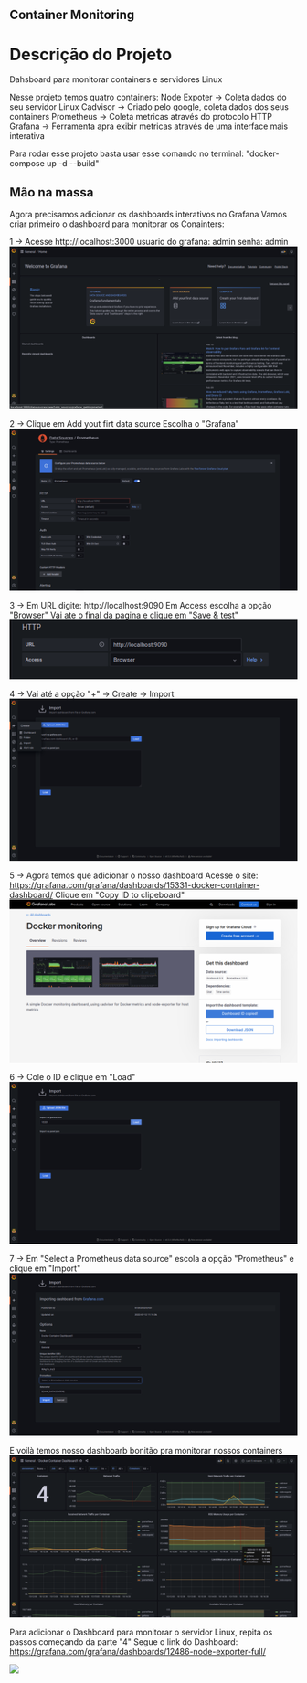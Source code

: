 ## Container Monitoring

# Descrição do Projeto

Dahsboard para monitorar containers e servidores Linux

Nesse projeto temos quatro containers: 
Node Expoter -> Coleta dados do seu servidor Linux
Cadvisor -> Criado pelo google, coleta dados dos seus containers
Prometheus -> Coleta metricas através do protocolo HTTP 
Grafana -> Ferramenta apra exibir metricas através de uma interface mais interativa

Para rodar esse projeto basta usar esse comando no terminal:
"docker-compose up -d --build"


## Mão na massa


Agora precisamos adicionar os dashboards interativos no Grafana
Vamos criar primeiro o dashboard para monitorar os Conainters:


1 -> Acesse http://localhost:3000
usuario do grafana: admin
senha: admin
![alt text](/images/Image01.png)

2 -> Clique em Add yout firt data source
Escolha o "Grafana"
![alt text](/images/Image02.png)

3 -> Em URL digite: http://localhost:9090
Em Access escolha a opção "Browser"
Vai ate o final da pagina e clique em "Save & test"
![alt text](/images/Image03.png)

4 -> Vai até a opção "+" -> Create -> Import
![alt text](/images/Image04.png)


5 -> Agora temos que adicionar o nosso dashboard
Acesse o site: https://grafana.com/grafana/dashboards/15331-docker-container-dashboard/
Clique em "Copy ID to clipeboard"
![alt text](/images/Image05.png)

6 -> Cole o ID e clique em "Load"
![alt text](/images/Image06.png)

7 -> Em "Select a Prometheus data source" escola a opção "Prometheus" e clique em "Import"
![alt text](/images/Image07.png)

E voilà temos nosso dashboarb bonitão pra monitorar nossos containers
![alt text](/images/Image08.png)



Para adicionar o Dashboard para monitorar o servidor Linux, repita os passos começando da parte "4"
Segue o link do Dashboard: https://grafana.com/grafana/dashboards/12486-node-exporter-full/

![](https://github.com/rafaelb26-dv/container-monitoring/blob/main/images/Linux.gif)









